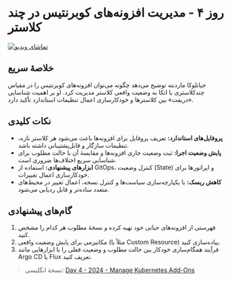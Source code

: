 # روز ۴ - مدیریت افزونه‌های کوبرنتیس در چند کلاستر

[![تماشای ویدیو](../thumbnails/day4.png)](https://www.youtube.com/watch?v=GiL6X9Vx0es)

## خلاصهٔ سریع
جیانلوکا ماردنته توضیح می‌دهد چگونه می‌توان افزونه‌های کوبرنتیس را در مقیاس چندکلاستری با اتکا به وضعیت واقعی کلاستر مدیریت کرد. او بر اهمیت شناسایی «دریفت» بین کلاسترها و خودکارسازی اعمال تنظیمات استاندارد تأکید دارد.

## نکات کلیدی
- **پروفایل‌های استاندارد:** تعریف پروفایل برای افزونه‌ها باعث می‌شود هر کلاستر تازه، تنظیمات سازگار و قابل‌پشتیبانی داشته باشد.
- **پایش وضعیت اجرا:** ثبت وضعیت جاری افزونه‌ها و مقایسهٔ آن با حالت مطلوب برای شناسایی سریع اختلاف‌ها ضروری است.
- **ابزارهای پیشنهادی:** استفاده از GitOps، کنترل وضعیت (State) و اپراتورها برای خودکارسازی اعمال تغییرات.
- **کاهش ریسک:** با یکپارچه‌سازی سیاست‌ها و کنترل نسخه، اعمال تغییر در محیط‌های متعدد ساده‌تر و قابل ردیابی می‌شود.

## گام‌های پیشنهادی
1. فهرستی از افزونه‌های حیاتی خود تهیه کرده و نسخهٔ مطلوب هر کدام را مشخص کنید.
2. مکانیزمی برای پایش وضعیت واقعی (مثلاً با Custom Resource) پیاده‌سازی کنید.
3. فرآیند همگام‌سازی خودکار بین حالت مطلوب و وضعیت فعلی را با ابزارهایی مانند Argo CD یا Flux تعریف کنید.

> نسخهٔ انگلیسی: [Day 4 - 2024 - Manage Kubernetes Add-Ons](../day04.md)
